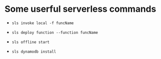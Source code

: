 # Some userful serverless commands

* `sls invoke local -f funcName`

* `sls deploy function --function funcName` 

* `sls offline start`

* `sls dynamodb install`